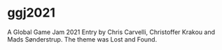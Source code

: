 # ggj2021

A Global Game Jam 2021 Entry by Chris Carvelli, Christoffer Krakou and Mads Sønderstrup. The theme was Lost and Found.